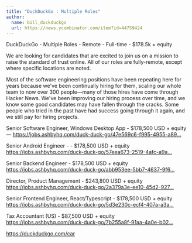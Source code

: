 ```yaml
---
title: "DuckDuckGo : Multiple Roles"
author:
  name: bill_duckduckgo
  url: https://news.ycombinator.com/item?id=44759424
---
```


<JobNavigation />

DuckDuckGo - Multiple Roles - Remote - Full-time - $178.5k + equity

We are looking for candidates that are excited to join us on a mission to raise the standard of trust online. All of our roles are fully-remote, except where specific locations are noted.

Most of the software engineering positions have been repeating here for years because we&#x27;ve been continually hiring for them, scaling our whole team to now over 300 people—many of those hires have come through Hacker News. We&#x27;ve been improving our hiring process over time, and we know some good candidates may have fallen through the cracks. Some people who tried in the past have had success going through it again, and we still pay for hiring projects.

Senior Software Engineer, Windows Desktop App - $178,500 USD + equity — 
<a href="https:&#x2F;&#x2F;jobs.ashbyhq.com&#x2F;duck-duck-go&#x2F;47e569c6-f995-4955-a892-a3829ad0f39b?utm_source=1DKZJgG9d9" rel="nofollow">https:&#x2F;&#x2F;jobs.ashbyhq.com&#x2F;duck-duck-go&#x2F;47e569c6-f995-4955-a89...</a>

Senior Android Engineer - - $178,500 USD + equity 
<a href="https:&#x2F;&#x2F;jobs.ashbyhq.com&#x2F;duck-duck-go&#x2F;57eea673-2519-4afc-a9af-6b9ae9276b38&#x2F;application?utm_source=1DKZJgG9d9" rel="nofollow">https:&#x2F;&#x2F;jobs.ashbyhq.com&#x2F;duck-duck-go&#x2F;57eea673-2519-4afc-a9a...</a>

Senior Backend Engineer - $178,500 USD + equity 
<a href="https:&#x2F;&#x2F;jobs.ashbyhq.com&#x2F;duck-duck-go&#x2F;abb953ee-5bb7-4637-9f66-ad555b446ab7?utm_source=1DKZJgG9d9" rel="nofollow">https:&#x2F;&#x2F;jobs.ashbyhq.com&#x2F;duck-duck-go&#x2F;abb953ee-5bb7-4637-9f6...</a>

Director, Product Management - $243,800 USD + equity
<a href="https:&#x2F;&#x2F;jobs.ashbyhq.com&#x2F;duck-duck-go&#x2F;2a379a3e-ee10-45d2-9275-6b9a28559b07?utm_source=1DKZJgG9d9" rel="nofollow">https:&#x2F;&#x2F;jobs.ashbyhq.com&#x2F;duck-duck-go&#x2F;2a379a3e-ee10-45d2-927...</a>

Senior Frontend Engineer, React&#x2F;Typescript - $178,500 USD + equity
<a href="https:&#x2F;&#x2F;jobs.ashbyhq.com&#x2F;duck-duck-go&#x2F;5d3e230c-ecf4-407a-a3a5-232185ce8319?utm_source=1DKZJgG9d9" rel="nofollow">https:&#x2F;&#x2F;jobs.ashbyhq.com&#x2F;duck-duck-go&#x2F;5d3e230c-ecf4-407a-a3a...</a>

Tax Accountant (US) - $87,500 USD + equity
<a href="https:&#x2F;&#x2F;jobs.ashbyhq.com&#x2F;duck-duck-go&#x2F;7b255a8f-91aa-4a0e-b02d-47f0ffc554bf?utm_source=1DKZJgG9d9" rel="nofollow">https:&#x2F;&#x2F;jobs.ashbyhq.com&#x2F;duck-duck-go&#x2F;7b255a8f-91aa-4a0e-b02...</a>

<a href="https:&#x2F;&#x2F;duckduckgo.com&#x2F;car" rel="nofollow">https:&#x2F;&#x2F;duckduckgo.com&#x2F;car</a>
<JobApplication />
